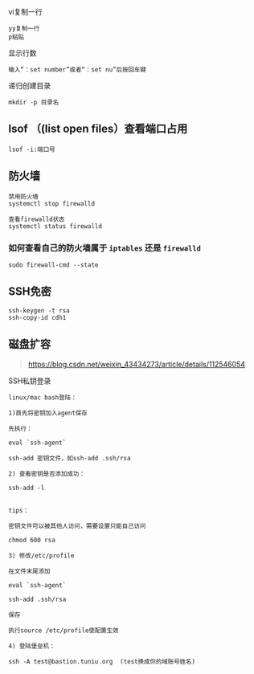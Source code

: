 vi复制一行

```
yy复制一行
p粘贴
```

显示行数

```
输入“：set number”或者“：set nu”后按回车键
```

递归创建目录

```
mkdir -p 目录名
```

## lsof （(list open files）查看端口占用

```
lsof -i:端口号
```

## 防火墙

```
禁⽤防⽕墙 
systemctl stop firewalld

查看firewalld状态
systemctl status firewalld 

```

### **如何查看自己的防火墙属于** `iptables` **还是** `firewalld`

```
sudo firewall-cmd --state 
```



## SSH免密

```
ssh-keygen -t rsa
ssh-copy-id cdh1
```



## 磁盘扩容

> https://blog.csdn.net/weixin_43434273/article/details/112546054



SSH私钥登录

```
linux/mac bash登陆：

1)首先将密钥加入agent保存

先执行：

eval `ssh-agent`

ssh-add 密钥文件，如ssh-add .ssh/rsa

2) 查看密钥是否添加成功：

ssh-add -l


tips：

密钥文件可以被其他人访问，需要设置只能自己访问

chmod 600 rsa

3) 修改/etc/profile

在文件末尾添加

eval `ssh-agent`

ssh-add .ssh/rsa

保存

执行source /etc/profile使配置生效

4) 登陆堡垒机：

ssh -A test@bastion.tuniu.org  (test换成你的域账号姓名)
```

